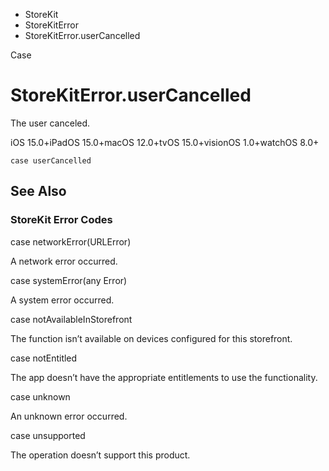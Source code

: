 

- StoreKit
- StoreKitError
-  StoreKitError.userCancelled 

Case

# StoreKitError.userCancelled

The user canceled.

iOS 15.0+iPadOS 15.0+macOS 12.0+tvOS 15.0+visionOS 1.0+watchOS 8.0+

``` source
case userCancelled
```

## See Also

### StoreKit Error Codes

case networkError(URLError)

A network error occurred.

case systemError(any Error)

A system error occurred.

case notAvailableInStorefront

The function isn’t available on devices configured for this storefront.

case notEntitled

The app doesn’t have the appropriate entitlements to use the functionality.

case unknown

An unknown error occurred.

case unsupported

The operation doesn’t support this product.

